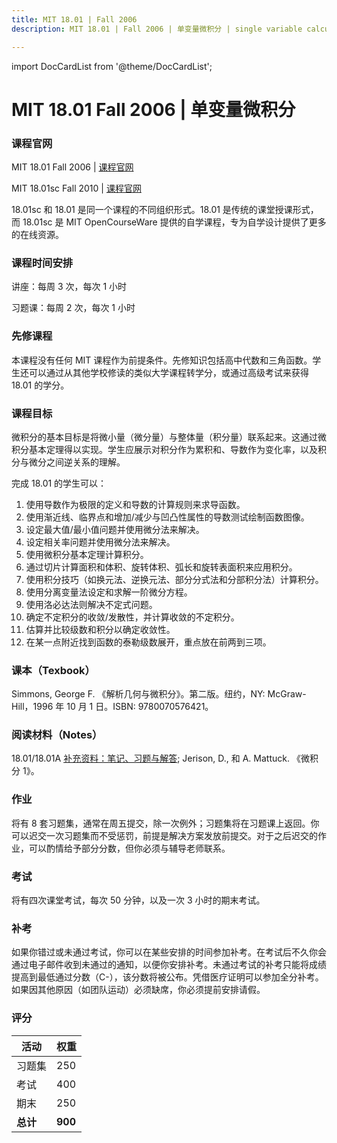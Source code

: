 ```yaml
---
title: MIT 18.01 | Fall 2006 
description: MIT 18.01 | Fall 2006 | 单变量微积分 | single variable calculus

---
```


import DocCardList from '@theme/DocCardList';


# MIT 18.01 Fall 2006 | 单变量微积分 

### 课程官网
MIT 18.01 Fall 2006 | [课程官网](https://ocw.mit.edu/courses/18-01-single-variable-calculus-fall-2006/)

MIT 18.01sc Fall 2010 | [课程官网](https://ocw.mit.edu/courses/18-01sc-single-variable-calculus-fall-2010/)  

18.01sc 和 18.01 是同一个课程的不同组织形式。18.01 是传统的课堂授课形式，而 18.01sc 是 MIT OpenCourseWare 提供的自学课程，专为自学设计提供了更多的在线资源。

### 课程时间安排

讲座：每周 3 次，每次 1 小时

习题课：每周 2 次，每次 1 小时

### 先修课程

本课程没有任何 MIT 课程作为前提条件。先修知识包括高中代数和三角函数。学生还可以通过从其他学校修读的类似大学课程转学分，或通过高级考试来获得 18.01 的学分。

### 课程目标

微积分的基本目标是将微小量（微分量）与整体量（积分量）联系起来。这通过微积分基本定理得以实现。学生应展示对积分作为累积和、导数作为变化率，以及积分与微分之间逆关系的理解。

完成 18.01 的学生可以：

1. 使用导数作为极限的定义和导数的计算规则来求导函数。
2. 使用渐近线、临界点和增加/减少与凹凸性属性的导数测试绘制函数图像。
3. 设定最大值/最小值问题并使用微分法来解决。
4. 设定相关率问题并使用微分法来解决。
5. 使用微积分基本定理计算积分。
6. 通过切片计算面积和体积、旋转体积、弧长和旋转表面积来应用积分。
7. 使用积分技巧（如换元法、逆换元法、部分分式法和分部积分法）计算积分。
8. 使用分离变量法设定和求解一阶微分方程。
9. 使用洛必达法则解决不定式问题。
10. 确定不定积分的收敛/发散性，并计算收敛的不定积分。
11. 估算并比较级数和积分以确定收敛性。
12. 在某一点附近找到函数的泰勒级数展开，重点放在前两到三项。

### 课本（Texbook）

Simmons, George F. 《解析几何与微积分》。第二版。纽约，NY: McGraw-Hill，1996 年 10 月 1 日。ISBN: 9780070576421。

### 阅读材料（Notes）

18.01/18.01A [补充资料：笔记、习题与解答](./course-reader.md); Jerison, D., 和 A. Mattuck. 《微积分 1》。

### 作业

将有 8 套习题集，通常在周五提交，除一次例外；习题集将在习题课上返回。你可以迟交一次习题集而不受惩罚，前提是解决方案发放前提交。对于之后迟交的作业，可以酌情给予部分分数，但你必须与辅导老师联系。

### 考试

将有四次课堂考试，每次 50 分钟，以及一次 3 小时的期末考试。

### 补考

如果你错过或未通过考试，你可以在某些安排的时间参加补考。在考试后不久你会通过电子邮件收到未通过的通知，以便你安排补考。未通过考试的补考只能将成绩提高到最低通过分数（C-），该分数将被公布。凭借医疗证明可以参加全分补考。如果因其他原因（如团队运动）必须缺席，你必须提前安排请假。

### 评分

| 活动 | 权重 |
| --- | --- |
| 习题集 | 250 |
| 考试 | 400 |
| 期末 | 250 |
| **总计** | **900** |
